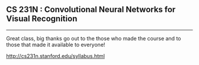 ## CS 231N : Convolutional Neural Networks for Visual Recognition

****************

Great class, big thanks go out to the those who made the course and to those that made it available to everyone!

http://cs231n.stanford.edu/syllabus.html
